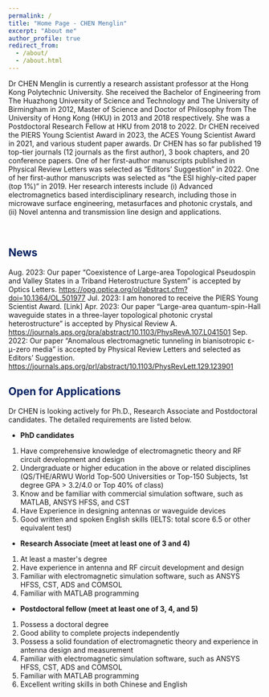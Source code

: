 ```yaml
---
permalink: /
title: "Home Page - CHEN Menglin"
excerpt: "About me"
author_profile: true
redirect_from: 
  - /about/
  - /about.html
---
```


Dr CHEN Menglin is currently a research assistant professor at the Hong Kong Polytechnic University. She received the Bachelor of Engineering from The Huazhong University of Science and Technology and The University of Birmingham in 2012, Master of Science and Doctor of Philosophy from The University of Hong Kong (HKU) in 2013 and 2018 respectively. She was a Postdoctoral Research Fellow at HKU from 2018 to 2022. Dr CHEN received the PIERS Young Scientist Award in 2023, the ACES Young Scientist Award in 2021, and various student paper awards. Dr CHEN has so far published 19 top-tier journals (12 journals as the first author), 3 book chapters, and 20 conference papers. One of her first-author manuscripts published in Physical Review Letters was selected as “Editors’ Suggestion” in 2022. One of her first-author manuscripts was selected as “the ESI highly-cited paper (top 1%)” in 2019. Her research interests include (i) Advanced electromagnetics based interdisciplinary research, including those in microwave surface engineering, metasurfaces and photonic crystals, and (ii) Novel antenna and transmission line design and applications.


<br>

## <font color=#002060>News</font>
Aug. 2023: Our paper “Coexistence of Large-area Topological Pseudospin and Valley States in a Triband Heterostructure System” is accepted by Optics Letters. 
https://opg.optica.org/ol/abstract.cfm?doi=10.1364/OL.501977
Jul. 2023: I am honored to receive the PIERS Young Scientist Award. [Link]
Apr. 2023: Our paper “Large-area quantum-spin-Hall waveguide states in a three-layer topological photonic crystal heterostructure” is accepted by Physical Review A.
https://journals.aps.org/pra/abstract/10.1103/PhysRevA.107.L041501
Sep. 2022: Our paper “Anomalous electromagnetic tunneling in bianisotropic ε-μ-zero media” is accepted by Physical Review Letters and selected as Editors’ Suggestion.  https://journals.aps.org/prl/abstract/10.1103/PhysRevLett.129.123901


## <font color=#002060>Open for Applications</font>

Dr CHEN is looking actively for Ph.D., Research Associate and Postdoctoral candidates. The detailed requirements are listed below.

- **PhD candidates**

1. Have comprehensive knowledge of electromagnetic theory and RF circuit development and design
2. Undergraduate or higher education in the above or related disciplines (QS/THE/ARWU World Top-500 Universities or Top-150 Subjects, 1st degree GPA > 3.2/4.0 or Top 40% of class)
3. Know and be familiar with commercial simulation software, such as MATLAB, ANSYS HFSS, and CST
4. Have Experience in designing antennas or waveguide devices
5. Good written and spoken English skills (IELTS: total score 6.5 or other equivalent test)

- **Research Associate (meet at least one of 3 and 4)**

1. At least a master's degree
2. Have experience in antenna and RF circuit development and design
3. Familiar with electromagnetic simulation software, such as ANSYS HFSS, CST, ADS and COMSOL
4. Familiar with MATLAB programming

- **Postdoctoral fellow (meet at least one of 3, 4, and 5)**

1. Possess a doctoral degree
2. Good ability to complete projects independently
3. Possess a solid foundation of electromagnetic theory and experience in antenna design and measurement
4. Familiar with electromagnetic simulation software, such as ANSYS HFSS, CST, ADS and COMSOL
5. Familiar with MATLAB programming
6. Excellent writing skills in both Chinese and English
